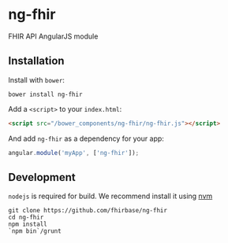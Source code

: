 ng-fhir
=======

FHIR API AngularJS module

## Installation

Install with `bower`:

```shell
bower install ng-fhir
```

Add a `<script>` to your `index.html`:

```html
<script src="/bower_components/ng-fhir/ng-fhir.js"></script>
```

And add `ng-fhir` as a dependency for your app:

```javascript
angular.module('myApp', ['ng-fhir']);
```

## Development
`nodejs` is required for build.
We recommend install it using [nvm](https://github.com/creationix/nvm/blob/master/README.markdown)

```
git clone https://github.com/fhirbase/ng-fhir
cd ng-fhir
npm install
`npm bin`/grunt
```